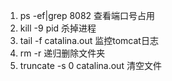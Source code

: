 1. ps -ef|grep 8082 查看端口号占用
2. kill -9 pid 杀掉进程
3. tail -f catalina.out 监控tomcat日志
4. rm -r 递归删除文件夹
5. truncate -s 0 catalina.out 清空文件


